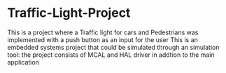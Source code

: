 # Traffic-Light-Project
This is a project where a Traffic light for cars and Pedestrians was implemented with a push button as an input for the user
This is an embedded systems project that could be simulated through an simulation tool: the project consists of MCAL and HAL driver in addtion to the main application

